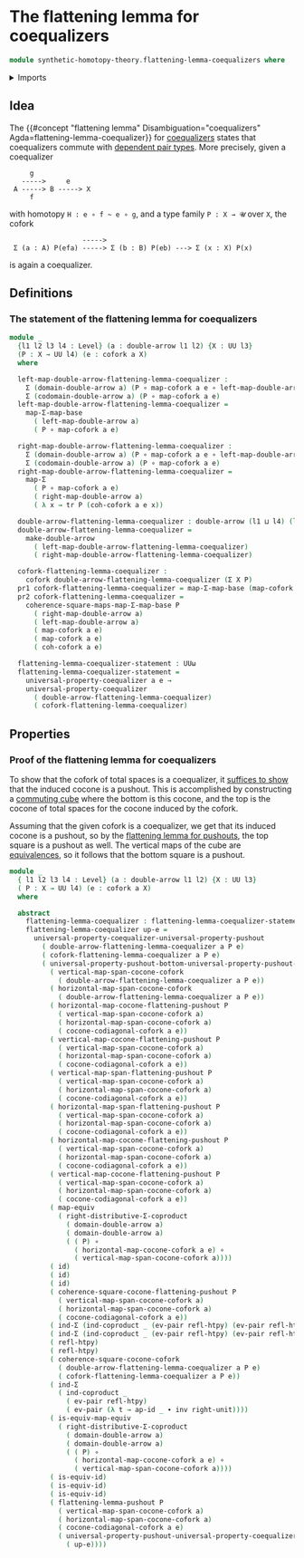 # The flattening lemma for coequalizers

```agda
module synthetic-homotopy-theory.flattening-lemma-coequalizers where
```

<details><summary>Imports</summary>

```agda
open import foundation.action-on-identifications-functions
open import foundation.coproduct-types
open import foundation.dependent-pair-types
open import foundation.double-arrows
open import foundation.equivalences
open import foundation.function-types
open import foundation.functoriality-dependent-pair-types
open import foundation.homotopies
open import foundation.identity-types
open import foundation.transport-along-identifications
open import foundation.type-arithmetic-coproduct-types
open import foundation.universe-levels

open import synthetic-homotopy-theory.coforks
open import synthetic-homotopy-theory.dependent-universal-property-coequalizers
open import synthetic-homotopy-theory.flattening-lemma-pushouts
open import synthetic-homotopy-theory.universal-property-coequalizers
open import synthetic-homotopy-theory.universal-property-pushouts
```

</details>

## Idea

The
{{#concept "flattening lemma" Disambiguation="coequalizers" Agda=flattening-lemma-coequalizer}}
for [coequalizers](synthetic-homotopy-theory.coequalizers.md) states that
coequalizers commute with
[dependent pair types](foundation.dependent-pair-types.md). More precisely,
given a coequalizer

```text
     g
   ----->     e
 A -----> B -----> X
     f
```

with homotopy `H : e ∘ f ~ e ∘ g`, and a type family `P : X → 𝓤` over `X`, the
cofork

```text
                  ----->
 Σ (a : A) P(efa) -----> Σ (b : B) P(eb) ---> Σ (x : X) P(x)
```

is again a coequalizer.

## Definitions

### The statement of the flattening lemma for coequalizers

```agda
module _
  {l1 l2 l3 l4 : Level} (a : double-arrow l1 l2) {X : UU l3}
  (P : X → UU l4) (e : cofork a X)
  where

  left-map-double-arrow-flattening-lemma-coequalizer :
    Σ (domain-double-arrow a) (P ∘ map-cofork a e ∘ left-map-double-arrow a) →
    Σ (codomain-double-arrow a) (P ∘ map-cofork a e)
  left-map-double-arrow-flattening-lemma-coequalizer =
    map-Σ-map-base
      ( left-map-double-arrow a)
      ( P ∘ map-cofork a e)

  right-map-double-arrow-flattening-lemma-coequalizer :
    Σ (domain-double-arrow a) (P ∘ map-cofork a e ∘ left-map-double-arrow a) →
    Σ (codomain-double-arrow a) (P ∘ map-cofork a e)
  right-map-double-arrow-flattening-lemma-coequalizer =
    map-Σ
      ( P ∘ map-cofork a e)
      ( right-map-double-arrow a)
      ( λ x → tr P (coh-cofork a e x))

  double-arrow-flattening-lemma-coequalizer : double-arrow (l1 ⊔ l4) (l2 ⊔ l4)
  double-arrow-flattening-lemma-coequalizer =
    make-double-arrow
      ( left-map-double-arrow-flattening-lemma-coequalizer)
      ( right-map-double-arrow-flattening-lemma-coequalizer)

  cofork-flattening-lemma-coequalizer :
    cofork double-arrow-flattening-lemma-coequalizer (Σ X P)
  pr1 cofork-flattening-lemma-coequalizer = map-Σ-map-base (map-cofork a e) P
  pr2 cofork-flattening-lemma-coequalizer =
    coherence-square-maps-map-Σ-map-base P
      ( right-map-double-arrow a)
      ( left-map-double-arrow a)
      ( map-cofork a e)
      ( map-cofork a e)
      ( coh-cofork a e)

  flattening-lemma-coequalizer-statement : UUω
  flattening-lemma-coequalizer-statement =
    universal-property-coequalizer a e →
    universal-property-coequalizer
      ( double-arrow-flattening-lemma-coequalizer)
      ( cofork-flattening-lemma-coequalizer)
```

## Properties

### Proof of the flattening lemma for coequalizers

To show that the cofork of total spaces is a coequalizer, it
[suffices to show](synthetic-homotopy-theory.universal-property-coequalizers.md)
that the induced cocone is a pushout. This is accomplished by constructing a
[commuting cube](foundation.commuting-cubes-of-maps.md) where the bottom is this
cocone, and the top is the cocone of total spaces for the cocone induced by the
cofork.

Assuming that the given cofork is a coequalizer, we get that its induced cocone
is a pushout, so by the
[flattening lemma for pushouts](synthetic-homotopy-theory.flattening-lemma-pushouts.md),
the top square is a pushout as well. The vertical maps of the cube are
[equivalences](foundation.equivalences.md), so it follows that the bottom square
is a pushout.

```agda
module _
  { l1 l2 l3 l4 : Level} (a : double-arrow l1 l2) {X : UU l3}
  ( P : X → UU l4) (e : cofork a X)
  where

  abstract
    flattening-lemma-coequalizer : flattening-lemma-coequalizer-statement a P e
    flattening-lemma-coequalizer up-e =
      universal-property-coequalizer-universal-property-pushout
        ( double-arrow-flattening-lemma-coequalizer a P e)
        ( cofork-flattening-lemma-coequalizer a P e)
        ( universal-property-pushout-bottom-universal-property-pushout-top-cube-is-equiv
          ( vertical-map-span-cocone-cofork
            ( double-arrow-flattening-lemma-coequalizer a P e))
          ( horizontal-map-span-cocone-cofork
            ( double-arrow-flattening-lemma-coequalizer a P e))
          ( horizontal-map-cocone-flattening-pushout P
            ( vertical-map-span-cocone-cofork a)
            ( horizontal-map-span-cocone-cofork a)
            ( cocone-codiagonal-cofork a e))
          ( vertical-map-cocone-flattening-pushout P
            ( vertical-map-span-cocone-cofork a)
            ( horizontal-map-span-cocone-cofork a)
            ( cocone-codiagonal-cofork a e))
          ( vertical-map-span-flattening-pushout P
            ( vertical-map-span-cocone-cofork a)
            ( horizontal-map-span-cocone-cofork a)
            ( cocone-codiagonal-cofork a e))
          ( horizontal-map-span-flattening-pushout P
            ( vertical-map-span-cocone-cofork a)
            ( horizontal-map-span-cocone-cofork a)
            ( cocone-codiagonal-cofork a e))
          ( horizontal-map-cocone-flattening-pushout P
            ( vertical-map-span-cocone-cofork a)
            ( horizontal-map-span-cocone-cofork a)
            ( cocone-codiagonal-cofork a e))
          ( vertical-map-cocone-flattening-pushout P
            ( vertical-map-span-cocone-cofork a)
            ( horizontal-map-span-cocone-cofork a)
            ( cocone-codiagonal-cofork a e))
          ( map-equiv
            ( right-distributive-Σ-coproduct
              ( domain-double-arrow a)
              ( domain-double-arrow a)
              ( ( P) ∘
                ( horizontal-map-cocone-cofork a e) ∘
                ( vertical-map-span-cocone-cofork a))))
          ( id)
          ( id)
          ( id)
          ( coherence-square-cocone-flattening-pushout P
            ( vertical-map-span-cocone-cofork a)
            ( horizontal-map-span-cocone-cofork a)
            ( cocone-codiagonal-cofork a e))
          ( ind-Σ (ind-coproduct _ (ev-pair refl-htpy) (ev-pair refl-htpy)))
          ( ind-Σ (ind-coproduct _ (ev-pair refl-htpy) (ev-pair refl-htpy)))
          ( refl-htpy)
          ( refl-htpy)
          ( coherence-square-cocone-cofork
            ( double-arrow-flattening-lemma-coequalizer a P e)
            ( cofork-flattening-lemma-coequalizer a P e))
          ( ind-Σ
            ( ind-coproduct _
              ( ev-pair refl-htpy)
              ( ev-pair (λ t → ap-id _ ∙ inv right-unit))))
          ( is-equiv-map-equiv
            ( right-distributive-Σ-coproduct
              ( domain-double-arrow a)
              ( domain-double-arrow a)
              ( ( P) ∘
                ( horizontal-map-cocone-cofork a e) ∘
                ( vertical-map-span-cocone-cofork a))))
          ( is-equiv-id)
          ( is-equiv-id)
          ( is-equiv-id)
          ( flattening-lemma-pushout P
            ( vertical-map-span-cocone-cofork a)
            ( horizontal-map-span-cocone-cofork a)
            ( cocone-codiagonal-cofork a e)
            ( universal-property-pushout-universal-property-coequalizer a e
              ( up-e))))
```
